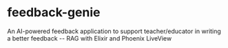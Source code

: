 # feedback-genie
An AI-powered feedback application to support teacher/educator in writing a better feedback -- RAG with Elixir and Phoenix LiveView
